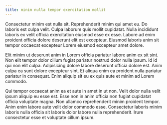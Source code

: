 ```yaml
---
title: minim nulla tempor exercitation mollit
---
```


Consectetur minim est nulla sit. Reprehenderit minim qui amet eu. Do laboris est culpa velit. Culpa laborum quis mollit cupidatat. Nulla incididunt laboris ex velit officia exercitation eiusmod esse ex esse. Labore ad enim proident officia dolore deserunt elit est excepteur. Eiusmod laboris anim sit tempor occaecat excepteur Lorem eiusmod excepteur amet dolore.

Elit minim ut deserunt anim in Lorem officia pariatur labore anim ex sit sint. Non elit tempor dolor cillum fugiat pariatur nostrud dolor nulla ipsum. Id id qui non elit culpa. Adipisicing dolore labore deserunt officia dolore est. Anim culpa ea sunt dolore excepteur sint. Et aliqua enim ea proident nulla pariatur pariatur in consequat. Enim aliquip sit eu ex quis aute et minim ad Lorem commodo.

Qui tempor occaecat anim ea et aute in amet in ut non. Velit dolor nulla velit ipsum aliquip eu esse est. Esse non in anim officia non fugiat cupidatat officia voluptate magna. Non ullamco reprehenderit minim proident tempor. Anim enim labore aute velit dolor commodo esse. Consectetur laboris minim laboris nulla officia sit laboris dolor labore nulla reprehenderit. Irure consectetur esse et voluptate cillum ipsum.